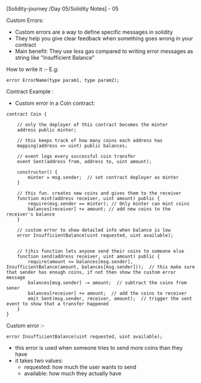 [Solidity-journey /Day 05/Solidity Notes] - 05


Custom Errors: 

- Custom errors are a way to define specific messages in solidity 
- They help you give clear feedback when something goes wrong in your contract 
- Main benefit: They use less gas compared to writing error messages as string like "Insufficient Balance"

How to write it :- 
E.g:
```
error ErrorName(type param1, type param2);
```


Contract Example : 
- Custom error in a Coin contract:
```
contract Coin {

    // only the deployer of this contract becomes the minter 
    address public minter;  
    
    // this keeps track of how many coins each address has
    mapping(address => uint) public balances;

    // event logs every successful coin transfer 
    event Sent(address from, address to, uint amount);

    constructor() {
        minter = msg.sender;  // set contract deployer as minter
    }

    // this fun. creates new coins and gives them to the receiver
    function mint(address receiver, uint amount) public {
        require(msg.sender == minter); // Only minter can mint coins 
        balances[receiver] += amount; // add new coins to the receiver's balance 
    }

    // custom error to show detailed info when balance is low 
    error InsufficientBalance(uint requested, uint available);


    // tjhis function lets anyone send their coins to someone else 
    function send(address receiver, uint amount) public {
        require(amount <= balances[msg.sender], InsufficientBalance(amount, balances[msg.sender]));  // this make sure that sender has enough coins, if not then show the custom error message 
        balances[msg.sender] -= amount;  // subtract the coins from sener 
        balances[receiver] += amount;  // add the coins to receiver
        emit Sent(msg.sender, receiver, amount);  // trigger the sent event to show that a transfer happened
    }
}
```

 Custom error :-
```
error InsufficientBalance(uint requested, uint available);
```
- this error is used when someone tries to send more coins than they have 
- it takes two values: 
    - requested: how much the user wants to send 
    - available: how much they actually have 







